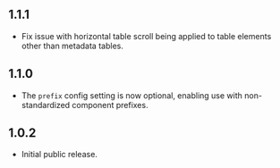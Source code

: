 ## 1.1.1

- Fix issue with horizontal table scroll being applied to table elements other than metadata tables.

## 1.1.0

- The `prefix` config setting is now optional, enabling use with non-standardized
  component prefixes.

## 1.0.2

- Initial public release.
